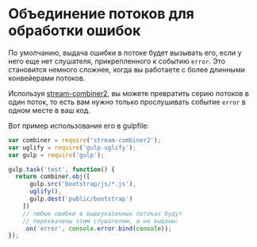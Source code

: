 # Объединение потоков для обработки ошибок

По умолчанию, выдача ошибки в потоке будет вызывать его, если у него еще нет слушателя, прикрепленного к событию `error`. Это становится немного сложнее, когда вы работаете с более длинными конвейерами потоков.

Используя [stream-combiner2](https://github.com/substack/stream-combiner2), вы можете превратить серию потоков в один поток, то есть вам нужно только прослушивать событие `error` в одном месте в ваш код.

Вот пример использования его в gulpfile:

```js
var combiner = require('stream-combiner2');
var uglify = require('gulp-uglify');
var gulp = require('gulp');

gulp.task('test', function() {
  return combiner.obj([
      gulp.src('bootstrap/js/*.js'),
      uglify(),
      gulp.dest('public/bootstrap')
    ])
    // любые ошибки в вышеуказанных потоках будут
    // перехвачены этим слушателем, а не выданы:
    .on('error', console.error.bind(console));
});
```

